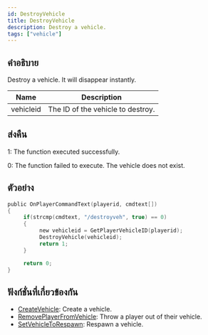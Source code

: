 ```yaml
---
id: DestroyVehicle
title: DestroyVehicle
description: Destroy a vehicle.
tags: ["vehicle"]
---
```


## คำอธิบาย

Destroy a vehicle. It will disappear instantly.

| Name      | Description                       |
| --------- | --------------------------------- |
| vehicleid | The ID of the vehicle to destroy. |

## ส่งคืน

1: The function executed successfully.

0: The function failed to execute. The vehicle does not exist.

## ตัวอย่าง

```c
public OnPlayerCommandText(playerid, cmdtext[])
{
     if(strcmp(cmdtext, "/destroyveh", true) == 0)
     {
          new vehicleid = GetPlayerVehicleID(playerid);
          DestroyVehicle(vehicleid);
          return 1;
     }

     return 0;
}
```

## ฟังก์ชั่นที่เกี่ยวข้องกัน

- [CreateVehicle](../../scripting/functions/CreateVehicle.md): Create a vehicle.
- [RemovePlayerFromVehicle](../../scripting/functions/RemovePlayerFromVehicle.md): Throw a player out of their vehicle.
- [SetVehicleToRespawn](../../scripting/functions/SetVehicleToRespawn.md): Respawn a vehicle.
